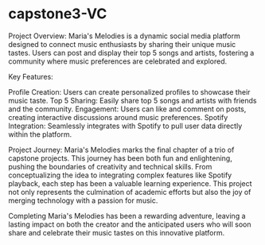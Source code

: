 # capstone3-VC
 
Project Overview: Maria's Melodies is a dynamic social media platform designed to connect music enthusiasts by sharing their unique music tastes. Users can post and display their top 5 songs and artists, fostering a community where music preferences are celebrated and explored.

Key Features:

Profile Creation: Users can create personalized profiles to showcase their music taste. Top 5 Sharing: Easily share top 5 songs and artists with friends and the community. Engagement: Users can like and comment on posts, creating interactive discussions around music preferences. Spotify Integration: Seamlessly integrates with Spotify to pull user data directly within the platform.

Project Journey: Maria's Melodies marks the final chapter of a trio of capstone projects. This journey has been both fun and enlightening, pushing the boundaries of creativity and technical skills. From conceptualizing the idea to integrating complex features like Spotify playback, each step has been a valuable learning experience. This project not only represents the culmination of academic efforts but also the joy of merging technology with a passion for music.

Completing Maria's Melodies has been a rewarding adventure, leaving a lasting impact on both the creator and the anticipated users who will soon share and celebrate their music tastes on this innovative platform.